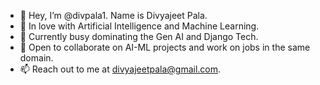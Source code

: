 - 👋 Hey, I’m @divpala1. Name is Divyajeet Pala.
- 👀 In love with Artificial Intelligence and Machine Learning.
- 🌱 Currently busy dominating the Gen AI and Django Tech.
- 💞️ Open to collaborate on AI-ML projects and work on jobs in the same domain.
- 📫 Reach out to me at divyajeetpala@gmail.com.

<!---
divpala1/divpala1 is a ✨ special ✨ repository because its `README.md` (this file) appears on your GitHub profile.
You can click the Preview link to take a look at your changes.
--->
